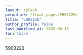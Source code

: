 ```yaml
---
layout: splash
permalink: /float_pages/5903226/
title: "5903226"
author_profile: false
last_modified_at: 2025-06-13
toc: false
---
```

 
5903226
